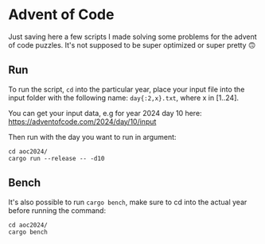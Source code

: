 # Advent of Code

Just saving here a few scripts I made solving some problems for the advent of
code puzzles.
It's not supposed to be super optimized or super pretty 🙃

## Run 

To run the script, `cd` into the particular year, place your input file into
the input folder with the following name:  `day{:2,x}.txt`, where x in [1..24].

You can get your input data, e.g for year 2024 day 10 here: 
https://adventofcode.com/2024/day/10/input

Then run with the day you want to run in argument:

```console
cd aoc2024/
cargo run --release -- -d10
```

## Bench

It's also possible to run `cargo bench`, make sure to cd into the actual year
before running the command:

```console
cd aoc2024/
cargo bench
```
